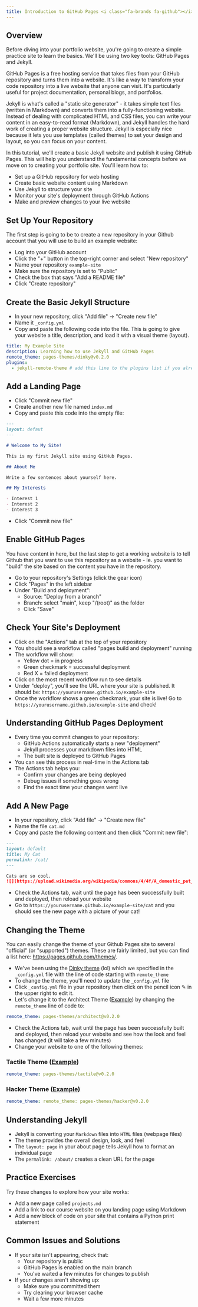 ```yaml
---
title: Introduction to GitHub Pages <i class="fa-brands fa-github"></i>
---
```


## Overview

Before diving into your portfolio website, you're going to create a simple practice site to learn the basics. We'll be using two key tools: GitHub Pages and Jekyll.

GitHub Pages is a free hosting service that takes files from your GitHub repository and turns them into a website. It's like a way to transform your code repository into a live website that anyone can visit. It's particularly useful for project documentation, personal blogs, and portfolios.

Jekyll is what's called a "static site generator" - it takes simple text files (written in Markdown) and converts them into a fully-functioning website. Instead of dealing with complicated HTML and CSS files, you can write your content in an easy-to-read format (Markdown), and Jekyll handles the hard work of creating a proper website structure. Jekyll is especially nice because it lets you use templates (called themes) to set your design and layout, so you can focus on your content.

In this tutorial, we'll create a basic Jekyll website and publish it using GitHub Pages. This will help you understand the fundamental concepts before we move on to creating your portfolio site. You'll learn how to:

- Set up a GitHub repository for web hosting
- Create basic website content using Markdown
- Use Jekyll to structure your site
- Monitor your site's deployment through GitHub Actions
- Make and preview changes to your live website

## Set Up Your Repository

The first step is going to be to create a new repository in your Github account that you will use to build an example website:

- Log into your GitHub account
- Click the "+" button in the top-right corner and select "New repository"
- Name your repository `example-site`
- Make sure the repository is set to "Public"
- Check the box that says "Add a README file"
- Click "Create repository"

## Create the Basic Jekyll Structure

- In your new repository, click "Add file" → "Create new file"
- Name it `_config.yml`
- Copy and paste the following code into the file. This is going to give your website a title, description, and load it with a visual theme (layout).

```yaml
title: My Example Site
description: Learning how to use Jekyll and GitHub Pages
remote_theme: pages-themes/dinky@v0.2.0
plugins:
  - jekyll-remote-theme # add this line to the plugins list if you already have one
```

## Add a Landing Page

- Click "Commit new file"
- Create another new file named `index.md`
- Copy and paste this code into the empty file:

```markdown
---
layout: defaut
---

# Welcome to My Site!

This is my first Jekyll site using GitHub Pages.

## About Me

Write a few sentences about yourself here.

## My Interests

- Interest 1
- Interest 2
- Interest 3
```

- Click "Commit new file"

## Enable GitHub Pages

You have content in here, but the last step to get a working website is to tell Github that you want to use this repository as a website - ie. you want to "build" the site based on the content you have in the repository.

- Go to your repository's Settings (click the gear icon)
- Click "Pages" in the left sidebar
- Under "Build and deployment":
  - Source: "Deploy from a branch"
  - Branch: select "main", keep "/(root)" as the folder
  - Click "Save"

## Check Your Site's Deployment

- Click on the "Actions" tab at the top of your repository
- You should see a workflow called "pages build and deployment" running
- The workflow will show:
  - Yellow dot = in progress
  - Green checkmark = successful deployment
  - Red X = failed deployment
- Click on the most recent workflow run to see details
- Under "deploy", you'll see the URL where your site is published. It should be: `https://yourusername.github.io/example-site`
- Once the workflow shows a green checkmark, your site is live! Go to `https://yourusername.github.io/example-site` and check!

## Understanding GitHub Pages Deployment

- Every time you commit changes to your repository:
  - GitHub Actions automatically starts a new "deployment"
  - Jekyll processes your markdown files into HTML
  - The built site is deployed to GitHub Pages
- You can see this process in real-time in the Actions tab
- The Actions tab helps you:
  - Confirm your changes are being deployed
  - Debug issues if something goes wrong
  - Find the exact time your changes went live

## Add A New Page

- In your repository, click "Add file" → "Create new file"
- Name the file `cat.md`
- Copy and paste the following content and then click "Commit new file":

```markdown
---
layout: default
title: My Cat
permalink: /cat/
---

Cats are so cool.
![](https://upload.wikimedia.org/wikipedia/commons/4/4f/A_domestic_pet_cat_inside_of_a_pet_stroller.jpg)
```

- Check the Actions tab, wait until the page has been successfully built and deployed, then reload your website
- Go to `https://yourusername.github.io/example-site/cat` and you should see the new page with a picture of your cat!

## Changing the Theme

You can easily change the theme of your Github Pages site to several "official" (or "supported") themes. These are fairly limited, but you can find a list here: <https://pages.github.com/themes/>.

- We've been using the [Dinky theme](https://pages-themes.github.io/dinky/) (lol) which we specified in the `_config.yml` file with the line of code starting with `remote_theme`
- To change the theme, you'll need to update the `_config.yml` file
- Click `_config.yml` file in your repository then click on the pencil icon ✎ in the upper right to edit it.
- Let's change it to the Architect Theme ([Example](https://pages-themes.github.io/architect/)) by changing the `remote_theme` line of code to:

```yaml
remote_theme: pages-themes/architect@v0.2.0
```

- Check the Actions tab, wait until the page has been successfully built and deployed, then reload your website and see how the look and feel has changed (it will take a few minutes)
- Change your website to one of the following themes:

### Tactile Theme ([Example](https://pages-themes.github.io/tactile/))

```yaml
remote_theme: pages-themes/tactile@v0.2.0
```

### Hacker Theme ([Example](https://pages-themes.github.io/hacker/))

```yaml
remote_theme: remote_theme: pages-themes/hacker@v0.2.0
```

## Understanding Jekyll

- Jekyll is converting your `Markdown` files into `HTML` files (webpage files)
- The theme provides the overall design, look, and feel
- The `layout: page` in your about page tells Jekyll how to format an individual page
- The `permalink: /about/` creates a clean URL for the page

## Practice Exercises

Try these changes to explore how your site works:

- Add a new page called `projects.md`
- Add a link to our course website on you landing page using Markdown
- Add a new block of code on your site that contains a Python print statement

## Common Issues and Solutions

- If your site isn't appearing, check that:
  - Your repository is public
  - GitHub Pages is enabled on the main branch
  - You've waited a few minutes for changes to publish
- If your changes aren't showing up:
  - Make sure you committed them
  - Try clearing your browser cache
  - Wait a few more minutes
